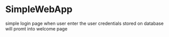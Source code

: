 # SimpleWebApp
simple login page when user enter the user credentials stored on database will promt into welcome page
